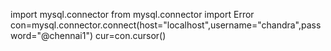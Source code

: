 import mysql.connector
from mysql.connector import Error
con=mysql.connector.connect(host="localhost",username="chandra",password="@chennai1")
cur=con.cursor()
